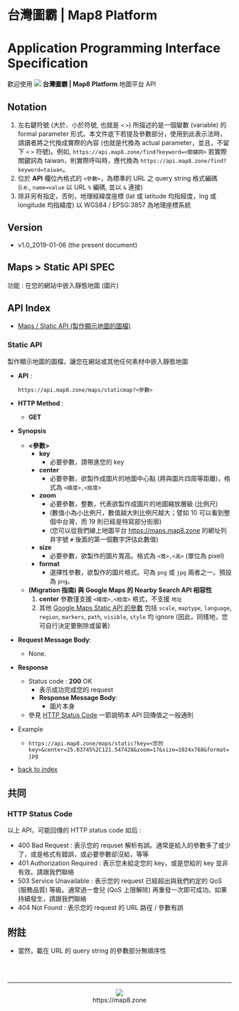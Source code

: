 # 台灣圖霸 | Map8 Platform 
# Application Programming Interface Specification
歡迎使用 **<img src="https://www.map8.zone/images/logo.png" /> 台灣圖霸 | Map8 Platform** 地圖平台 API


## Notation
1. 左右鍵符號 (大於、小於符號, 也就是 `<` `>`) 所描述的是一個變數 (variable) 的 formal parameter 形式。本文件底下若提及參數部分，使用到此表示法時，請讀者將之代換成實際的內容 (也就是代換為 actual parameter，並且，不留下 `<` `>` 符號)。例如, `https://api.map8.zone/find?keyword=<關鍵詞>` 若實際關鍵詞為 taiwan，則實際呼叫時，應代換為 `https://api.map8.zone/find?keyword=taiwan`。
2. 位於 **API** 欄位內格式的 `<參數>`，為標準的 URL 之 query string 格式編碼 (i.e., `name=value` 以 URL `%` 編碼, 並以 `&` 連接)
3. 除非另有指定，否則，地理經緯度座標 (lat 或 latitude 均指經度，lng 或 longitude 均指緯度) 以 WGS84 / EPSG:3857 為地理座標系統

## Version
- v1.0_2019-01-06 (the present document)


## Maps > Static API SPEC
功能 : 在您的網站中嵌入靜態地圖 (圖片)

## API Index
- [Maps / Static API (製作顯示地圖的圖檔)](#static-api)


### Static API
製作顯示地圖的圖檔，讓您在網站或其他任何素材中嵌入靜態地圖

- **API** :

    ```
    https://api.map8.zone/maps/staticmap?<參數>
    ```
- **HTTP Method** : 
    - **GET**
- **Synopsis**
    - **<參數>**
        - **key**
            - 必要參數，請帶進您的 key
        - **center**
            - 必要參數，欲製作成圖片的地圖中心點 (將與圖片四周等距離)，格式為 `<緯度>,<經度>`
        - **zoom**
            - 必要參數，整數，代表欲製作成圖片的地圖縮放層級 (比例尺) 
            - (數值小為小比例尺，數值越大則比例尺越大；譬如 10 可以看到整個中台灣，而 19 則已經是特寫部分街廓) 
            - (您可以從我們線上地圖平台 https://maps.map8.zone 的網址列井字號 `#` 後面的第一個數字評估此數值)
        - **size**
            - 必要參數，欲製作的圖片寬高。格式為 `<寬>,<高>` (單位為 pixel)
        - **format**
            - 選擇性參數，欲製作的圖片格式。可為 `png` 或 `jpg` 兩者之一。預設為 `png`。
    - **(Migration 指南) 與 Google Maps 的 Nearby Search API 相容性**
        1. **center** 參數僅支援 `<緯度>,<經度>` 格式，不支援 `地址`
        2. 其他 [Google Maps Static API 的參數](https://developers.google.com/maps/documentation/maps-static/dev-guide#URL_Parameters) 包括 `scale`, `maptype`, `language`, `region`, `markers`, `path`, `visible`, `style` 均 ignore (因此，同樣地，您可自行決定要刪除或留著)
- **Request Message Body**: 
    - None.
- **Response**
    - Status code : **200** OK
        - 表示成功完成您的 request
        - **Response Message Body**:
            - 圖片本身
    - 參見 [HTTP Status Code](#http-status-code) 一節說明本 API 回傳值之一般通則
- Example
    - `https://api.map8.zone/maps/static?key=<您的 key>&center=25.03745%2C121.547428&zoom=17&size=1024x768&format=jpg`
    
- [back to index](#api-index)


## 共同

### HTTP Status Code
以上 API，可能回傳的 HTTP status code 如后 : 
- 400 Bad Request : 表示您的 requset 解析有誤。通常是給入的參數多了或少了，或是格式有錯誤，或必要參數卻沒給，等等
- 401 Authorization Required : 表示您未給定您的 key，或是您給的 key 並非有效。請跟我們聯絡
- 503 Service Unavailable : 表示您的 request 已經超出與我們約定的 QoS (服務品質) 等級。通常過一會兒 (QoS 上限解除) 再重發一次即可成功。如果持續發生，請跟我們聯絡
- 404 Not Found : 表示您的 request 的 URL 路徑 / 參數有誤


## 附註
- 當然，載在 URL 的 query string 的參數部分無順序性


<br/><br/>

----

<p align="center">
<img src="https://raw.githubusercontent.com/golife-sysop/map8-docs/master/images/logo_96x96.png" /> <br/> https://map8.zone
</p>
